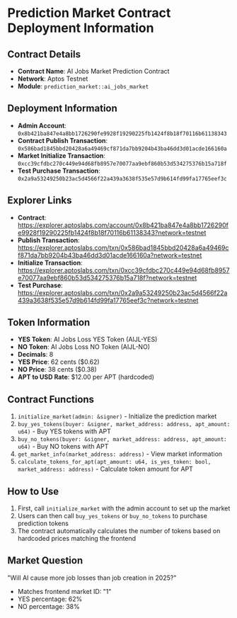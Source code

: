 # Prediction Market Contract Deployment Information

## Contract Details
- **Contract Name**: AI Jobs Market Prediction Contract
- **Network**: Aptos Testnet
- **Module**: `prediction_market::ai_jobs_market`

## Deployment Information
- **Admin Account**: `0x8b421ba847e4a8bb1726290fe9928f19290225fb1424f8b18f70116b61138343`
- **Contract Publish Transaction**: `0x586bad1845bbd20428a6a49469cf871da7bb9204b43ba46dd3d01acde166160a`
- **Market Initialize Transaction**: `0xcc39cfdbc270c449e94d68fb8957e70077aa9ebf860b53d534275376b15a718f`
- **Test Purchase Transaction**: `0x2a9a53249250b23ac5d4566f22a439a3638f535e57d9b614fd99fa17765eef3c`

## Explorer Links
- **Contract**: https://explorer.aptoslabs.com/account/0x8b421ba847e4a8bb1726290fe9928f19290225fb1424f8b18f70116b61138343?network=testnet
- **Publish Transaction**: https://explorer.aptoslabs.com/txn/0x586bad1845bbd20428a6a49469cf871da7bb9204b43ba46dd3d01acde166160a?network=testnet
- **Initialize Transaction**: https://explorer.aptoslabs.com/txn/0xcc39cfdbc270c449e94d68fb8957e70077aa9ebf860b53d534275376b15a718f?network=testnet
- **Test Purchase**: https://explorer.aptoslabs.com/txn/0x2a9a53249250b23ac5d4566f22a439a3638f535e57d9b614fd99fa17765eef3c?network=testnet

## Token Information
- **YES Token**: AI Jobs Loss YES Token (AIJL-YES)
- **NO Token**: AI Jobs Loss NO Token (AIJL-NO)
- **Decimals**: 8
- **YES Price**: 62 cents ($0.62)
- **NO Price**: 38 cents ($0.38)
- **APT to USD Rate**: $12.00 per APT (hardcoded)

## Contract Functions
1. `initialize_market(admin: &signer)` - Initialize the prediction market
2. `buy_yes_tokens(buyer: &signer, market_address: address, apt_amount: u64)` - Buy YES tokens with APT
3. `buy_no_tokens(buyer: &signer, market_address: address, apt_amount: u64)` - Buy NO tokens with APT
4. `get_market_info(market_address: address)` - View market information
5. `calculate_tokens_for_apt(apt_amount: u64, is_yes_token: bool, market_address: address)` - Calculate token amount for APT

## How to Use
1. First, call `initialize_market` with the admin account to set up the market
2. Users can then call `buy_yes_tokens` or `buy_no_tokens` to purchase prediction tokens
3. The contract automatically calculates the number of tokens based on hardcoded prices matching the frontend

## Market Question
"Will AI cause more job losses than job creation in 2025?"
- Matches frontend market ID: "1"
- YES percentage: 62%
- NO percentage: 38%
